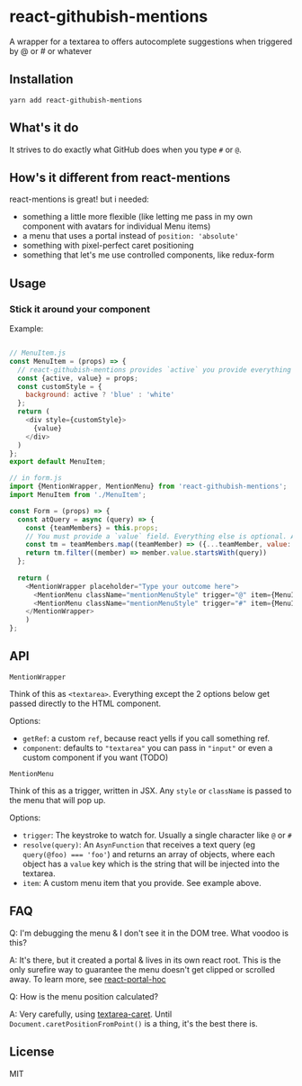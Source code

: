 # react-githubish-mentions
A wrapper for a textarea to offers autocomplete suggestions when triggered by @ or # or whatever

## Installation
`yarn add react-githubish-mentions`

## What's it do
It strives to do exactly what GitHub does when you type `#` or `@`.

## How's it different from react-mentions
react-mentions is great!
but i needed:
- something a little more flexible (like letting me pass in my own component with avatars for individual Menu items)
- a menu that uses a portal instead of `position: 'absolute'`
- something with pixel-perfect caret positioning
- something that let's me use controlled components, like redux-form

## Usage

### Stick it around your component

Example:

```js

// MenuItem.js 
const MenuItem = (props) => {
  // react-githubish-mentions provides `active` you provide everything else
  const {active, value} = props;
  const customStyle = {
    background: active ? 'blue' : 'white'
  };
  return (
    <div style={customStyle}>
      {value}
    </div>
  )
};
export default MenuItem;

// in form.js
import {MentionWrapper, MentionMenu} from 'react-githubish-mentions';
import MenuItem from './MenuItem';

const Form = (props) => {
  const atQuery = async (query) => {
    const {teamMembers} = this.props;
    // You must provide a `value` field. Everything else is optional. All this data will be passed to your custom MenuItem
    const tm = teamMembers.map((teamMember) => ({...teamMember, value: teamMember.name}));
    return tm.filter((member) => member.value.startsWith(query))
  };
  
  return (
    <MentionWrapper placeholder="Type your outcome here">
      <MentionMenu className="mentionMenuStyle" trigger="@" item={MenuItem} resolve={atQuery}/>
      <MentionMenu className="mentionMenuStyle" trigger="#" item={MenuItem} resolve={hashQuery}/>
    </MentionWrapper>
    )
};
```

## API

```
MentionWrapper
```

Think of this as `<textarea>`. Everything except the 2 options below get passed directly to the HTML component.

Options:
- `getRef`: a custom `ref`, because react yells if you call something ref.
- `component`: defaults to `"textarea"` you can pass in `"input"` or even a custom component if you want (TODO)

```
MentionMenu
```
Think of this as a trigger, written in JSX. Any `style` or `className` is passed to the menu that will pop up.

Options:
- `trigger`: The keystroke to watch for. Usually a single character like `@` or `#`
- `resolve(query)`: An `AsynFunction` that receives a text query (eg `query(@foo) === 'foo'`) 
and returns an array of objects, where each object has a `value` key which is the string that will be injected into the textarea.
- `item`: A custom menu item that you provide. See example above.


## FAQ

Q: I'm debugging the menu & I don't see it in the DOM tree. What voodoo is this?

A: It's there, but it created a portal & lives in its own react root. 
This is the only surefire way to guarantee the menu doesn't get clipped or scrolled away.
To learn more, see [react-portal-hoc](https://github.com/mattkrick/react-portal-hoc)

Q: How is the menu position calculated?

A: Very carefully, using [textarea-caret](https://github.com/component/textarea-caret-position). 
Until `Document.caretPositionFromPoint()` is a thing, it's the best there is. 

## License

MIT
